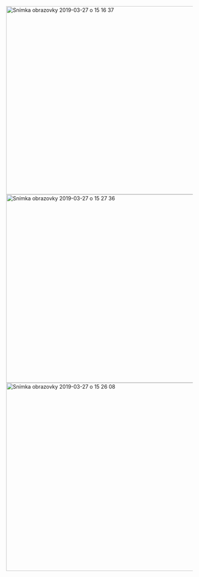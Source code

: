 <img width="507" alt="Snímka obrazovky 2019-03-27 o 15 16 37" src="https://user-images.githubusercontent.com/34696198/55166773-02ff8d00-5170-11e9-9eb5-b43053c8fb90.png">
<img width="507" alt="Snímka obrazovky 2019-03-27 o 15 27 36" src="https://user-images.githubusercontent.com/34696198/55166779-0561e700-5170-11e9-8893-38f041a54a19.png">
<img width="507" alt="Snímka obrazovky 2019-03-27 o 15 26 08" src="https://user-images.githubusercontent.com/34696198/55166787-0b57c800-5170-11e9-9fb4-5118fd0d91e0.png">
